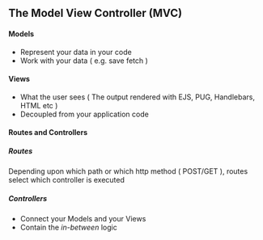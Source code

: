 ## The Model View Controller (MVC)

#### Models
* Represent your data in your code
* Work with your data ( e.g. save fetch )

#### Views
* What the user sees ( The output rendered with EJS, PUG, Handlebars, HTML etc )
* Decoupled from your application code

#### Routes and Controllers
##### Routes
Depending upon which path or which http method ( POST/GET ), routes select which controller is executed

##### Controllers
* Connect your Models and your Views
* Contain the *in-between* logic
